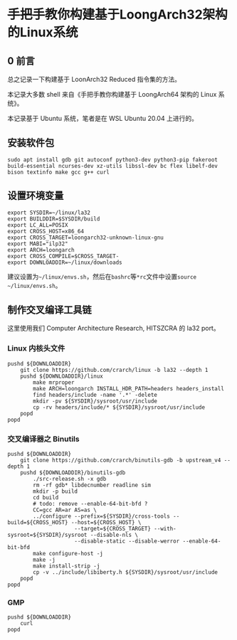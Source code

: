 # ~~手把手~~教你构建基于LoongArch32架构的Linux系统

## 0 前言

总之记录一下构建基于 LoonArch32 Reduced 指令集的方法。

本记录大多数 shell 来自《手把手教你构建基于 LoongArch64 架构的 Linux 系统》。

本记录基于 Ubuntu 系统，笔者是在 WSL Ubuntu 20.04 上进行的。

## 安装软件包

```shell
sudo apt install gdb git autoconf python3-dev python3-pip fakeroot build-essential ncurses-dev xz-utils libssl-dev bc flex libelf-dev bison textinfo make gcc g++ curl
```

## 设置环境变量

```shell
export SYSDIR=~/linux/la32
export BUILDDIR=$SYSDIR/build
export LC_ALL=POSIX
export CROSS_HOST=x86_64
export CROSS_TARGET=loongarch32-unknown-linux-gnu
export MABI="ilp32"
export ARCH=loongarch
export CROSS_COMPILE=$CROSS_TARGET-
export DOWNLOADDIR=~/linux/downloads
```

建议设置为`~/linux/envs.sh`，然后在`bashrc`等`*rc`文件中设置`source ~/linux/envs.sh`。

## 制作交叉编译工具链

这里使用我们 Computer Architecture Research, HITSZCRA 的 la32 port。

### Linux 内核头文件

```shell
pushd ${DOWNLOADDIR}
	git clone https://github.com/crarch/linux -b la32 --depth 1
	pushd ${DOWNLOADDIR}/linux
        make mrproper
        make ARCH=loongarch INSTALL_HDR_PATH=headers headers_install
        find headers/include -name '.*' -delete
        mkdir -pv ${SYSDIR}/sysroot/usr/include
        cp -rv headers/include/* ${SYSDIR}/sysroot/usr/include
    popd
popd
```

### 交叉编译器之 Binutils

```shell
pushd ${DOWNLOADDIR}
	git clone https://github.com/crarch/binutils-gdb -b upstream_v4 --depth 1
	pushd ${DOWNLOADDIR}/binutils-gdb
		./src-release.sh -x gdb
		rm -rf gdb* libdecnumber readline sim
        mkdir -p build
        cd build
        # todo: remove --enable-64-bit-bfd ?
        CC=gcc AR=ar AS=as \
        ../configure --prefix=${SYSDIR}/cross-tools --build=${CROSS_HOST} --host=${CROSS_HOST} \
                     --target=${CROSS_TARGET} --with-sysroot=${SYSDIR}/sysroot --disable-nls \
                     --disable-static --disable-werror --enable-64-bit-bfd
        make configure-host -j
        make -j
        make install-strip -j
        cp -v ../include/libiberty.h ${SYSDIR}/sysroot/usr/include
	popd
popd
```

### GMP

```shell
pushd ${DOWNLOADDIR}
	curl
popd
```

